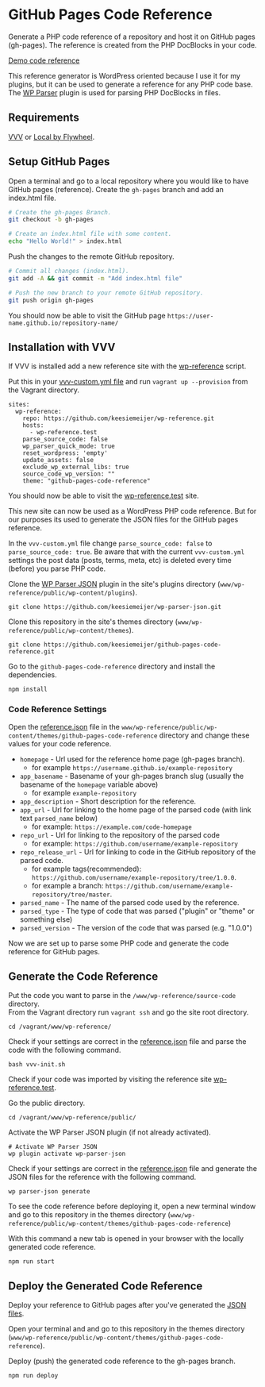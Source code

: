 # GitHub Pages Code Reference

Generate a PHP code reference of a repository and host it on GitHub pages (gh-pages). The reference is created from the PHP DocBlocks in your code.

[Demo code reference](https://keesiemeijer.github.io/related-posts-by-taxonomy/)

This reference generator is WordPress oriented because I use it for my plugins, but it can be used to generate a reference for any PHP code base. The [WP Parser](https://github.com/WordPress/phpdoc-parser) plugin is used for parsing PHP DocBlocks in files.

## Requirements
[VVV](https://github.com/Varying-Vagrant-Vagrants/VVV) or [Local by Flywheel](https://local.getflywheel.com/).

## Setup GitHub Pages
Open a terminal and go to a local repository where you would like to have GitHub pages (reference). Create the `gh-pages` branch and add an index.html file.
```bash
# Create the gh-pages Branch.
git checkout -b gh-pages

# Create an index.html file with some content.
echo "Hello World!" > index.html
```

Push the changes to the remote GitHub repository.
```bash
# Commit all changes (index.html).
git add -A && git commit -m "Add index.html file"

# Push the new branch to your remote GitHub repository.
git push origin gh-pages
```

You should now be able to visit the GitHub page `https://user-name.github.io/repository-name/`

## Installation with VVV

If VVV is installed add a new reference site with the [wp-reference](https://github.com/keesiemeijer/wp-reference) script.

Put this in your [vvv-custom.yml file](https://varyingvagrantvagrants.org/docs/en-US/adding-a-new-site/) and run `vagrant up --provision` from the Vagrant directory.

```
sites:
  wp-reference:
    repo: https://github.com/keesiemeijer/wp-reference.git
    hosts:
      - wp-reference.test
    parse_source_code: false
    wp_parser_quick_mode: true
    reset_wordpress: 'empty'
    update_assets: false
    exclude_wp_external_libs: true
    source_code_wp_version: ""
    theme: "github-pages-code-reference"
```

You should now be able to visit the [wp-reference.test](http://wp-reference.test) site. 

This new site can now be used as a WordPress PHP code reference. But for our purposes its used to generate the JSON files for the GitHub pages reference.

In the `vvv-custom.yml` file change `parse_source_code: false` to `parse_source_code: true`. Be aware that with the current `vvv-custom.yml` settings the post data (posts, terms, meta, etc) is deleted every time (before) you parse PHP code.

Clone the [WP Parser JSON](https://github.com/keesiemeijer/wp-parser-json) plugin in the site's plugins directory (`www/wp-reference/public/wp-content/plugins`).
```
git clone https://github.com/keesiemeijer/wp-parser-json.git
```

Clone this repository in the site's themes directory (`www/wp-reference/public/wp-content/themes`).
```
git clone https://github.com/keesiemeijer/github-pages-code-reference.git
```

Go to the `github-pages-code-reference` directory and install the dependencies.
```
npm install
```

### Code Reference Settings
Open the [reference.json](https://github.com/keesiemeijer/github-pages-code-reference/blob/master/reference.json) file in the `www/wp-reference/public/wp-content/themes/github-pages-code-reference` directory and change these values for your code reference.

* `homepage` - Url used for the reference home page (gh-pages branch).
  * for example `https://username.github.io/example-repository`
* `app_basename` - Basename of your gh-pages branch slug (usually the basename of the `homepage` variable above)
  * for example `example-repository`
* `app_description` - Short description for the reference.
* `app_url` - Url for linking to the home page of the parsed code (with link text `parsed_name` below)
  * for example: `https://example.com/code-homepage`
* `repo_url` - Url for linking to the repository of the parsed code
  * for example: `https://github.com/username/example-repository`
* `repo_release_url` - Url for linking to code in the GitHub repository of the parsed code.
  * for example tags(recommended): `https://github.com/username/example-repository/tree/1.0.0`.
  * for example a branch: `https://github.com/username/example-repository/tree/master`.
* `parsed_name` - The name of the parsed code used by the reference.
* `parsed_type` - The type of code that was parsed ("plugin" or "theme" or something else)
* `parsed_version` - The version of the code that was parsed (e.g. "1.0.0")

Now we are set up to parse some PHP code and generate the code reference for GitHub pages.

## Generate the Code Reference
Put the code you want to parse in the `/www/wp-reference/source-code` directory.  
From the Vagrant directory run `vagrant ssh` and go the site root directory.
```
cd /vagrant/www/wp-reference/
```

Check if your settings are correct in the [reference.json](#code-reference-settings) file and parse the code with the following command.
```
bash vvv-init.sh
```

Check if your code was imported by visiting the reference site [wp-reference.test](http://wp-reference.test).

Go the public directory.
```
cd /vagrant/www/wp-reference/public/
```

Activate the WP Parser JSON plugin (if not already activated).
```
# Activate WP Parser JSON
wp plugin activate wp-parser-json
```

Check if your settings are correct in the [reference.json](#code-reference-settings) file and generate the JSON files for the reference with the following command.
```
wp parser-json generate
```
To see the code reference before deploying it, open a new terminal window and go to this repository in the themes directory (`www/wp-reference/public/wp-content/themes/github-pages-code-reference`)

With this command a new tab is opened in your browser with the locally generated code reference.
```
npm run start
```

## Deploy the Generated Code Reference
Deploy your reference to GitHub pages after you've generated the [JSON files](#generate-the-code-reference). 

Open your terminal and and go to this repository in the themes directory (`www/wp-reference/public/wp-content/themes/github-pages-code-reference`).

Deploy (push) the generated code reference to the gh-pages branch.
```
npm run deploy
```
